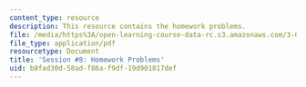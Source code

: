 ```yaml
---
content_type: resource
description: This resource contains the homework problems.
file: /media/https%3A/open-learning-course-data-rc.s3.amazonaws.com/3-091sc-introduction-to-solid-state-chemistry-fall-2010/b8fad30d58adf86af9df19d901817def_MIT3_091SCF09_hw8.pdf
file_type: application/pdf
resourcetype: Document
title: 'Session #8: Homework Problems'
uid: b8fad30d-58ad-f86a-f9df-19d901817def
---
```

